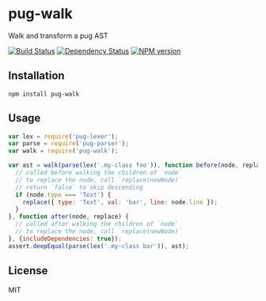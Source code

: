 # pug-walk

Walk and transform a pug AST

[![Build Status](https://img.shields.io/travis/pugjs/pug-walk/master.svg)](https://travis-ci.org/pugjs/pug-walk)
[![Dependency Status](https://img.shields.io/david/pugjs/pug-walk.svg)](https://david-dm.org/pugjs/pug-walk)
[![NPM version](https://img.shields.io/npm/v/pug-walk.svg)](https://www.npmjs.org/package/pug-walk)

## Installation

    npm install pug-walk

## Usage


```js
var lex = require('pug-lexer');
var parse = require('pug-parser');
var walk = require('pug-walk');

var ast = walk(parse(lex('.my-class foo')), function before(node, replace) {
  // called before walking the children of `node`
  // to replace the node, call `replace(newNode)`
  // return `false` to skip descending
  if (node.type === 'Text') {
    replace({ type: 'Text', val: 'bar', line: node.line });
  }
}, function after(node, replace) {
  // called after walking the children of `node`
  // to replace the node, call `replace(newNode)`
}, {includeDependencies: true});
assert.deepEqual(parse(lex('.my-class bar')), ast);
```

## License

  MIT
